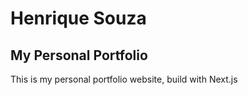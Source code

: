 # Henrique Souza

## My Personal Portfolio

This is my personal portfolio website, build with Next.js
